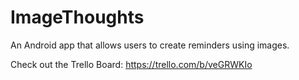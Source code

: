 # ImageThoughts

An Android app that allows users to create reminders using images.

Check out the Trello Board: https://trello.com/b/veGRWKIo
